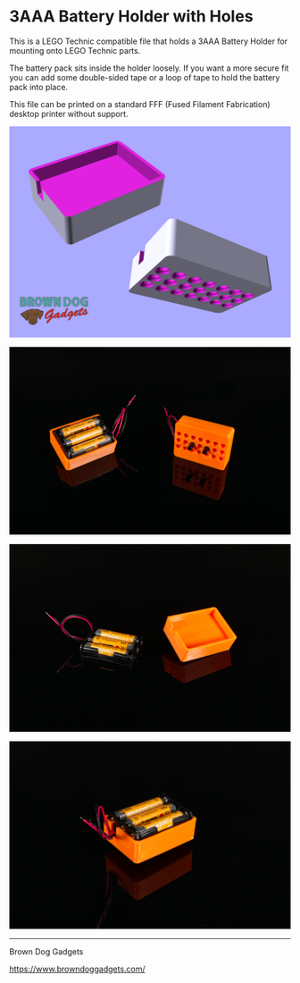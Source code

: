 # 3AAA Battery Holder with Holes

This is a LEGO Technic compatible file that holds a 3AAA Battery Holder for mounting onto LEGO Technic parts.

The battery pack sits inside the holder loosely. If you want a more secure fit you can add some double-sided tape or a loop of tape to hold the battery pack into place.

This file can be printed on a standard FFF (Fused Filament Fabrication) desktop printer without support.

![](Images/3AAA-Battery-Holder-with-Holes-Short.png)

![](Images/2AAA-Battery-Holder-with-Holes-5444.jpg)

![](Images/2AAA-Battery-Holder-with-Holes-5446.jpg)

![](Images/2AAA-Battery-Holder-with-Holes-5447.jpg)


---

Brown Dog Gadgets

https://www.browndoggadgets.com/
